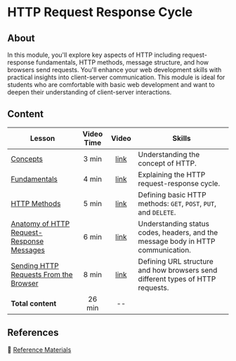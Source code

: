 <h1>
  <span class="prefix"></span>
  <span class="headline">HTTP Request Response Cycle</span>
</h1>

## About

In this module, you'll explore key aspects of HTTP including request-response fundamentals, HTTP methods, message structure, and how browsers send requests. You'll enhance your web development skills with practical insights into client-server communication. This module is ideal for students who are comfortable with basic web development and want to deepen their understanding of client-server interactions.

## Content

| Lesson                                                                                              | Video Time |                            Video                             | Skills                                                                           |
| --------------------------------------------------------------------------------------------------- | :--------: | :----------------------------------------------------------: | -------------------------------------------------------------------------------- |
| [Concepts](../concepts/README.md)                                                                   |   3 min    | [link](https://generalassembly.wistia.com/medias/7src9k3wxy) | Understanding the concept of HTTP.                                               |
| [Fundamentals](../fundamentals/README.md)                                                           |   4 min    | [link](https://generalassembly.wistia.com/medias/vqjjf3kk5c) | Explaining the HTTP request-response cycle.                                      |
| [HTTP Methods](../http-methods/README.md)                                                           |   5 min    | [link](https://generalassembly.wistia.com/medias/yi7ab0q4wt) | Defining basic HTTP methods: `GET`, `POST`, `PUT`, and `DELETE`.                 |
| [Anatomy of HTTP Request-Response Messages](../anatomy-of-http-request-response-messages/README.md) |   6 min    | [link](https://generalassembly.wistia.com/medias/soq4y94tal) | Understanding status codes, headers, and the message body in HTTP communication. |
| [Sending HTTP Requests From the Browser](../sending-http-requests-from-the-browser/README.md)       |   8 min    | [link](https://generalassembly.wistia.com/medias/zhfx7embhz) | Defining URL structure and how browsers send different types of HTTP requests.   |
| **Total content**                                                                                   |   26 min   |                              --                              |                                                                                  |

## References

📖 [Reference Materials](../references/README.md)
